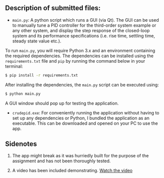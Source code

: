 ## Description of submitted files:

- `main.py`: A python script which runs a GUI (via Qt). The GUI can be used to manually tune a PID controller for the third-order system example or any other system, and display the step response of the closed-loop system and its performance specifications (i.e. rise time, settling time, steady state value etc.).

To run `main.py`, you will require Python 3.x and an environment containing the required dependencies. The dependencies can be installed using the `requirements.txt` file and `pip` by running the command below in your terminal:

```bash
$ pip install -r requirements.txt
```

After installing the dependencies, the `main.py` script can be executed using:

```bash
$ python main.py
```

A GUI window should pop up for testing the application.

- `crudepid.exe`: For conveniently running the application without having to set up any dependencies or Python, I bundled the application as an executable. This can be downloaded and opened on your PC to use the app.

## Sidenotes

1. The app might break as it was hurriedly built for the purpose of the assignment and has not been thoroughly tested.

2. A video has been included demonstrating. [Watch the video](https://www.loom.com/share/c9cf173d817c44638a9db3c6d614c4a2)
